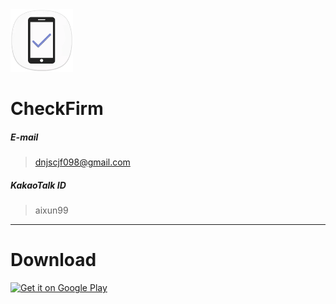 <img src="art/ic_launcher.png" width="100" height="100">

# CheckFirm

##### E-mail
> dnjscjf098@gmail.com

##### KakaoTalk ID
> aixun99

------

# Download
<a href='https://play.google.com/store/apps/details?id=com.illusion.checkfirm&pcampaignid=MKT-Other-global-all-co-prtnr-py-PartBadge-Mar2515-1'><img alt='Get it on Google Play' src='https://play.google.com/intl/en_us/badges/images/generic/en_badge_web_generic.png' width="350"/></a>
